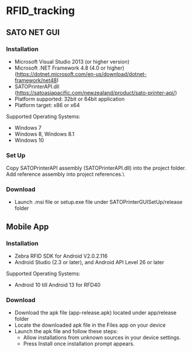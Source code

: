 # RFID_tracking
## SATO NET GUI
### Installation
* Microsoft Visual Studio 2013 (or higher version)
* Microsoft .NET Framework 4.8 (4.0 or higher) (https://dotnet.microsoft.com/en-us/download/dotnet-framework/net48)
* SATOPrinterAPI.dll (https://satoasiapacific.com/newzealand/product/sato-printer-api/)
* Platform supported: 32bit or 64bit application
* Platform target: x86 or x64

Supported Operating Systems:
* Windows 7
* Windows 8, Windows 8.1
* Windows 10

### Set Up
Copy SATOPrinterAPI assembly (SATOPrinterAPI.dll) into the project folder. Add reference assembly into project references.\

### Download
* Launch .msi file or setup.exe file under SATOPrinterGUISetUp/release folder

## Mobile App
### Installation
* Zebra RFID SDK for Android V2.0.2.116
* Android Studio (2.3 or later), and Android API Level 26 or later

Supported Operating Systems:
* Android 10 till Android 13 for RFD40

### Download
* Download the apk file (app-release.apk) located under app/release folder
* Locate the downloaded apk file in the Files app on your device
* Launch the apk file and follow these steps:
  * Allow installations from unknown sources in your device settings.
  * Press Install once installation prompt appears.


